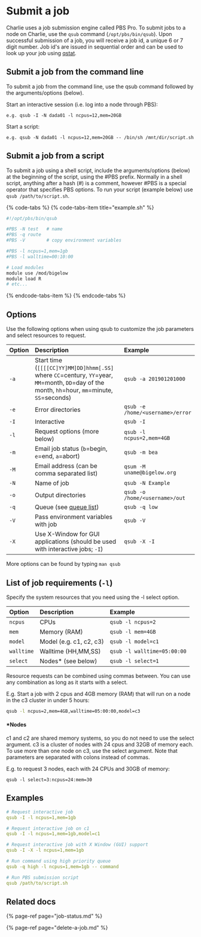 # Submit a job

Charlie uses a job submission engine called PBS Pro. To submit jobs to a node on Charlie, use the `qsub` command \(`/opt/pbs/bin/qsub`\). Upon successful submission of a job, you will receive a job id, a unique 6 or 7 digit number. Job id's are issued in sequential order and can be used to look up your job using [qstat](job-status.md).

## Submit a job from the command line

To submit a job from the command line, use the qsub command followed by the arguments/options \(below\).

Start an interactive session \(i.e. log into a node through PBS\):

`e.g. qsub -I -N dada01 -l ncpus=12,mem=20GB`

Start a script:

`e.g. qsub -N dada01 -l ncpus=12,mem=20GB -- /bin/sh /mnt/dir/script.sh`

## Submit a job from a script

To submit a job using a shell script, include the arguments/options \(below\) at the beginning of the script, using the \#PBS prefix. Normally in a shell script, anything after a hash \(\#\) is a comment, however \#PBS is a special operator that specifies PBS options. To run your script \(example below\) use `qsub /path/to/script.sh`.

{% code-tabs %}
{% code-tabs-item title="example.sh" %}
```bash
#!/opt/pbs/bin/qsub

#PBS -N test   # name
#PBS -q route
#PBS -V        # copy environment variables

#PBS -l ncpus=1,mem=1gb
#PBS -l walltime=00:10:00

# Load modules
module use /mod/bigelow
module load R
# etc...
```
{% endcode-tabs-item %}
{% endcode-tabs %}

## Options

Use the following options when using qsub to customize the job parameters and select resources to request.

| Option | Description | Example |
| :--- | :--- | :--- |
| `-a` | Start time \(`[[[[CC]YY]MM]DD]hhmm[.SS]` where `CC`=century, `YY`=year, `MM`=month, `DD`=day of the month, `hh`=hour, `mm`=minute, `SS`=seconds\) | `qsub -a 201901201000` |
| `-e` | Error directories | `qsub -e /home/<username>/error` |
| `-I` | Interactive | `qsub -I` |
| `-l` | Request options \(more below\) | `qsub -l ncpus=2,mem=4GB` |
| `-m` | Email job status \(`b`=begin, `e`=end, `a`=abort\) | `qsub -m bea` |
| `-M` | Email address \(can be comma separated list\) | `qsum -M uname@bigelow.org` |
| `-N` | Name of job | `qsub -N Example` |
| `-o` | Output directories | `qsub -o /home/<username>/out` |
| `-q` | Queue \(see [queue list](../topology-and-queues.md)\) | `qsub -q low` |
| `-V` | Pass environment variables with job | `qsub -V` |
| `-X` | Use X-Window for GUI applications \(should be used with interactive jobs; `-I`\) | `qsub -X -I` |

More options can be found by typing `man qsub`

## List of job requirements \(`-l`\)

Specify the system resources that you need using the -l select option.

| Option | Description | Example |
| :--- | :--- | :--- |
| `ncpus` | CPUs | `qsub -l ncpus=2` |
| `mem` | Memory \(RAM\) | `qsub -l mem=4GB` |
| `model` | Model \(e.g. c1, c2, c3\) | `qsub -l model=c1` |
| `walltime` | Walltime \(HH,MM,SS\) | `qsub -l walltime=05:00:00` |
| `select` | Nodes\* \(see below\) | `qsub -l select=1` |

Resource requests can be combined using commas between. You can use any combination as long as it starts with a select.

E.g. Start a job with 2 cpus and 4GB memory \(RAM\) that will run on a node in the c3 cluster in under 5 hours:

```bash
qsub -l ncpus=2,mem=4GB,walltime=05:00:00,model=c3
```

#### \*Nodes

c1 and c2 are shared memory systems, so you do not need to use the select argument. c3 is a cluster of nodes with 24 cpus and 32GB of memory each. To use more than one node on c3, use the select argument. Note that parameters are separated with colons instead of commas.

E.g. to request 3 nodes, each with 24 CPUs and 30GB of memory:

```text
qsub -l select=3:ncpus=24:mem=30
```

## Examples

```yaml
# Request interactive job
qsub -I -l ncpus=1,mem=1gb

# Request interactive job on c1
qsub -I -l ncpus=1,mem=1gb,model=c1

# Request interactive job with X Window (GUI) support
qsub -I -X -l ncpus=1,mem=1gb

# Run command using high priority queue
qsub -q high -l ncpus=1,mem=1gb -- command

# Run PBS submission script
qsub /path/to/script.sh
```

## Related docs

{% page-ref page="job-status.md" %}

{% page-ref page="delete-a-job.md" %}

